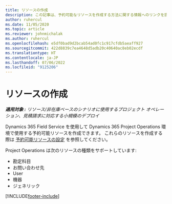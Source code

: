 ```yaml
---
title: リソースの作成
description: この記事は、予約可能なリソースを作成する方法に関する情報へのリンクを提供します。
author: ruhercul
ms.date: 11/05/2020
ms.topic: article
ms.reviewer: johnmichalak
ms.author: ruhercul
ms.openlocfilehash: e5df0bad9d2bcab54ad0fc1c917cfdb5aeaff927
ms.sourcegitcommit: 422d8839c7ea4648d5adb20c40640ac8eb02ecdf
ms.translationtype: HT
ms.contentlocale: ja-JP
ms.lasthandoff: 07/06/2022
ms.locfileid: "9125206"
---
```

# <a name="create-resources"></a>リソースの作成

_**適用対象 :** リソース/非在庫ベースのシナリオに使用するプロジェクト オペレーション、見積請求に対応する小規模のデプロイ_

Dynamics 365 Field Service を使用して Dynamics 365 Project Operations 環境で使用する予約可能リソースを作成できます。 これらのリソースを作成する際は [予約可能リソースの設定](/dynamics365/field-service/set-up-bookable-resources) を参照してください。

Project Operations は次のリソースの種類をサポートしています:
- 勘定科目
- お問い合わせ先
- User
- 機器
- ジェネリック


[!INCLUDE[footer-include](../includes/footer-banner.md)]
